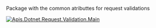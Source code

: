Package with the common atributtes for request validations

[![Apis.Dotnet.Request.Validation.Main](https://github.com/bernat-nosas/Apis.Dotnet.Request.Validation/workflows/mainBuildMain/badge.svg)](https://github.com/bernat-nosas/Apis.Dotnet.Request.Validation/actions)
